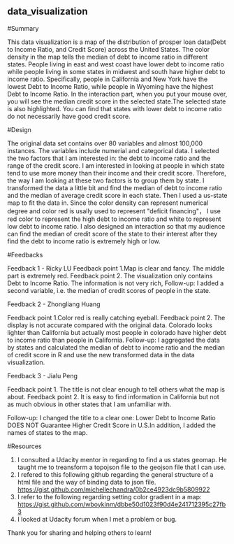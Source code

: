 ## data_visualization


#Summary

This data visualization is a map of the distribution of prosper loan data(Debt to Income Ratio, and Credit Score) across the United States. The color density in the map tells the median of debt to income ratio in different states. People living in east and west coast have lower debt to income ratio while people living in some states in midwest and south have higher debt to income ratio. Specifically, people in California and New York have the lowest Debt to Income Ratio, while people in Wyoming have the highest Debt to Income Ratio. In the interaction part, when you put your mouse over, you will see the median credit score in the selected state.The selected state is also highlighted. You can find that states with lower debt to income ratio do not necessarily have good credit score. 


#Design

The original data set contains over 80 variables and almost 100,000 instances. The variables include numerial and categorical data. I selected the two factors that I am interested in: the debt to income ratio and the range of the credit score. I am interested in looking at people in which state tend to use more money than their income and their credit score. Therefore, the way I am looking at these two factors is to group them by state. I transformed the data a little bit and find the median of debt to income ratio and the median of average credit score in each state. Then I used a us-state map to fit the data in. 
Since the color density can represent numerical degree and color red is usally used to represent "deficit financing"， I use red color to represent the high debt to income ratio and white to represent low debt to income ratio. 
I also designed an interaction so that my audience can find the median of credit score of the state to their interest after they find the debt to income ratio is extremely high or low. 


#Feedbacks

Feedback 1 - Ricky LU
Feedback point 1.Map is clear and fancy. The middle part is extremely red.
Feedback point 2. The visualization only contains Debt to Income Ratio. The information is not very rich,
Follow-up: I added a second variable, i.e. the median of credit scores of people in the state. 

Feedback 2 - Zhongliang Huang

Feedback point 1.Color red is really catching eyeball. 
Feedback point 2. The display is not accurate compared with the original data. Colorado looks lighter than California but actually most people in colorado have higher debt to income ratio than people in California. 
Follow-up: I aggregated the data by states and calculated the median of debt to income ratio and the median of credit score in R and use the new transformed data in the data visualization. 

Feedback 3 - Jialu Peng

Feedback point 1. The title is not clear enough to tell others what the map is about. 
Feedback point 2. It is easy to find information in California but not as much obvious in other states that I am unfamiliar with.

Follow-up: I changed the title to a clear one: Lower Debt to Income Ratio DOES NOT Guarantee Higher Credit Score in U.S.In addition, I added the names of states to the map.


#Resources
1. I consulted a Udacity mentor in regarding to find a us states geomap. He taught me to treansform a topojson file to the geojson file that I can use. 
2. I refered to this following github regarding the general structure of a html file and the way of binding data to json file. 
https://gist.github.com/michellechandra/0b2ce4923dc9b5809922
3. I refer to the following regarding setting color gradient in a map:
https://gist.github.com/wboykinm/dbbe50d1023f90d4e241712395c27fb3
4. I looked at Udacity forum when I met a problem or bug. 

Thank you for sharing and helping others to learn! 

